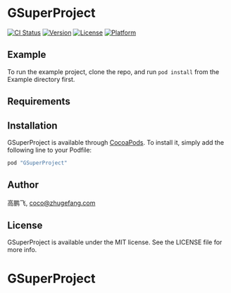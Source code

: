 # GSuperProject

[![CI Status](http://img.shields.io/travis/高鹏飞/GSuperProject.svg?style=flat)](https://travis-ci.org/高鹏飞/GSuperProject)
[![Version](https://img.shields.io/cocoapods/v/GSuperProject.svg?style=flat)](http://cocoapods.org/pods/GSuperProject)
[![License](https://img.shields.io/cocoapods/l/GSuperProject.svg?style=flat)](http://cocoapods.org/pods/GSuperProject)
[![Platform](https://img.shields.io/cocoapods/p/GSuperProject.svg?style=flat)](http://cocoapods.org/pods/GSuperProject)

## Example

To run the example project, clone the repo, and run `pod install` from the Example directory first.

## Requirements

## Installation

GSuperProject is available through [CocoaPods](http://cocoapods.org). To install
it, simply add the following line to your Podfile:

```ruby
pod "GSuperProject"
```

## Author

高鹏飞, coco@zhugefang.com

## License

GSuperProject is available under the MIT license. See the LICENSE file for more info.
# GSuperProject
